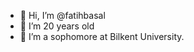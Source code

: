 - 👋 Hi, I’m @fatihbasal
- 👀 I’m 20 years old
- 🌱 I’m a sophomore at Bilkent University.

<!---
fatihbasal/fatihbasal is a ✨ special ✨ repository because its `README.md` (this file) appears on your GitHub profile.
You can click the Preview link to take a look at your changes.
--->
